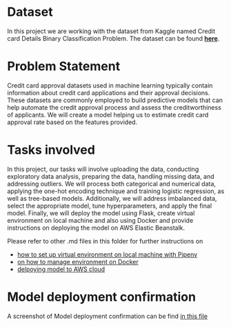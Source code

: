 # Dataset
In this project we are working with the dataset from Kaggle named Credit card Details Binary Classification Problem.
The dataset can be found __[here](https://www.kaggle.com/datasets/rohitudageri/credit-card-details/data)__.

# Problem Statement
Credit card approval datasets used in machine learning typically contain information about credit card applications and their approval decisions. These datasets are commonly employed to build predictive models that can help automate the credit approval process and assess the creditworthiness of applicants. We will create a model helping us to estimate credit card approval rate based on the features provided. 

# Tasks involved
In this project, our tasks will involve uploading the data, conducting exploratory data analysis, preparing the data, handling missing data, and addressing outliers. We will process both categorical and numerical data, applying the one-hot encoding technique and training logistic regression, as well as tree-based models. Additionally, we will address imbalanced 
data, select the appropriate model, tune hyperparameters, and apply the final model. Finally, we will deploy the model using Flask, create virtual environment on local machine and also using Docker and provide instructions on deploying the model on AWS Elastic Beanstalk.

Please refer to other .md files in this folder for further instructions on 
- [how to set up virtual environment on local machine with Pipenv](setting_up_python_virtual_environment.md)
- [on how to manage environment on Docker](setting_up_environment_for_docker.md)
- [delpoying model to AWS cloud](deployment_to_the_cloud.md)

# Model deployment confirmation
A screenshot of Model deployment confirmation can be find [in this file](model_deployment_confirmation.md)
